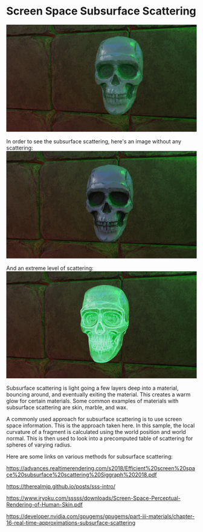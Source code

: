 # Screen Space Subsurface Scattering
![Scattering](screenshot_subsurfacesubtle.jpg)

In order to see the subsurface scattering, here's an image without any scattering:
![Skull](screenshot_skull.jpg)

And an extreme level of scattering:
![Scattering](screenshot_subsurface.jpg)


Subsurface scattering is light going a few layers deep into a material, bouncing around, and eventually exiting the material.  This creates a warm glow for certain materials.  Some common examples of materials with subsurface scattering are skin, marble, and wax.

A commonly used approach for subsurface scattering is to use screen space information.  This is the approach taken here.  In this sample, the local curvature of a fragment is calculated using the world position and world normal.  This is then used to look into a precomputed table of scattering for spheres of varying radius.

Here are some links on various methods for subsurface scattering:

https://advances.realtimerendering.com/s2018/Efficient%20screen%20space%20subsurface%20scattering%20Siggraph%202018.pdf

https://therealmjp.github.io/posts/sss-intro/

https://www.iryoku.com/sssss/downloads/Screen-Space-Perceptual-Rendering-of-Human-Skin.pdf

https://developer.nvidia.com/gpugems/gpugems/part-iii-materials/chapter-16-real-time-approximations-subsurface-scattering
